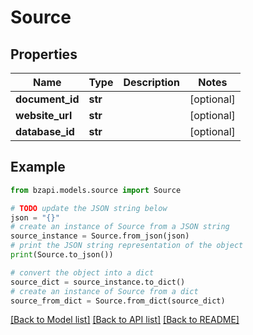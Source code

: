 # Source


## Properties

Name | Type | Description | Notes
------------ | ------------- | ------------- | -------------
**document_id** | **str** |  | [optional] 
**website_url** | **str** |  | [optional] 
**database_id** | **str** |  | [optional] 

## Example

```python
from bzapi.models.source import Source

# TODO update the JSON string below
json = "{}"
# create an instance of Source from a JSON string
source_instance = Source.from_json(json)
# print the JSON string representation of the object
print(Source.to_json())

# convert the object into a dict
source_dict = source_instance.to_dict()
# create an instance of Source from a dict
source_from_dict = Source.from_dict(source_dict)
```
[[Back to Model list]](../README.md#documentation-for-models) [[Back to API list]](../README.md#documentation-for-api-endpoints) [[Back to README]](../README.md)



